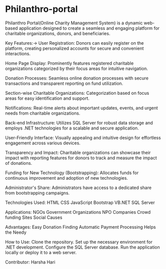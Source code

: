 # Philanthro-portal
Philanthro Portal(Online Charity Management System) is a dynamic web- based application  designed to create a seamless and engaging platform for charitable organizations, donors, and beneficiaries.

Key Features:->
User Registration: Donors can easily register on the platform, creating personalized accounts for secure and convenient interactions.

Home Page Display: Prominently features registered charitable organizations categorized by their focus areas for intuitive navigation.

Donation Processes: Seamless online donation processes with secure transactions and transparent reporting on fund utilization.

Section-wise Charitable Organizations: Categorization based on focus areas for easy identification and support.

Notifications: Real-time alerts about important updates, events, and urgent needs from charitable organizations.

Back-end Infrastructure: Utilizes SQL Server for robust data storage and employs .NET technologies for a scalable and secure application.

User-Friendly Interface: Visually appealing and intuitive design for effortless engagement across various devices.

Transparency and Impact: Charitable organizations can showcase their impact with reporting features for donors to track and measure the impact of donations.

Funding for New Technology (Bootstrapping): Allocates funds for continuous improvement and adoption of new technologies.

Administrator's Share: Administrators have access to a dedicated share from bootstrapping campaigns.

Technologies Used:
HTML
CSS
JavaScript
Bootstrap
VB.NET
SQL Server

Applications:
NGOs
Government Organizations
NPO Companies
Crowd funding Sites
Social Causes

Advantages:
Easy Donation Finding
Automatic Payment Processing
Helps the Needy

How to Use:
Clone the repository.
Set up the necessary environment for .NET development.
Configure the SQL Server database.
Run the application locally or deploy it to a web server.

Contributor:
Harsha Hari
